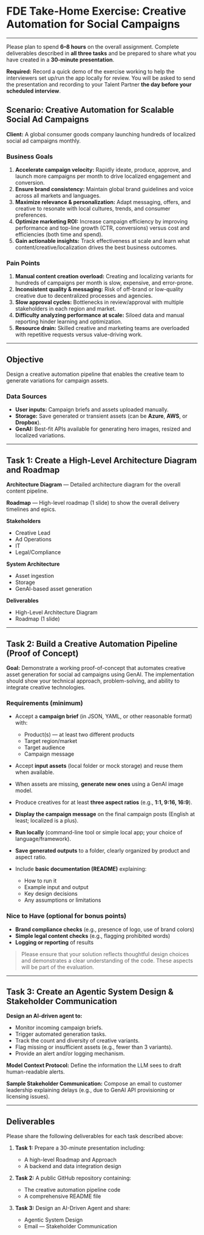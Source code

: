 # FDE Take-Home Exercise: Creative Automation for Social Campaigns

---

Please plan to spend **6–8 hours** on the overall assignment. Complete deliverables described in **all three tasks** and be prepared to share what you have created in a **30-minute presentation**.

**Required:** Record a quick demo of the exercise working to help the interviewers set up/run the app locally for review. You will be asked to send the presentation and recording to your Talent Partner **the day before your scheduled interview**.

## Scenario: Creative Automation for Scalable Social Ad Campaigns

**Client:** A global consumer goods company launching hundreds of localized social ad campaigns monthly.

### Business Goals

1. **Accelerate campaign velocity:** Rapidly ideate, produce, approve, and launch more campaigns per month to drive localized engagement and conversion.
2. **Ensure brand consistency:** Maintain global brand guidelines and voice across all markets and languages.
3. **Maximize relevance & personalization:** Adapt messaging, offers, and creative to resonate with local cultures, trends, and consumer preferences.
4. **Optimize marketing ROI:** Increase campaign efficiency by improving performance and top-line growth (CTR, conversions) versus cost and efficiencies (both time and spend).
5. **Gain actionable insights:** Track effectiveness at scale and learn what content/creative/localization drives the best business outcomes.

### Pain Points

1. **Manual content creation overload:** Creating and localizing variants for hundreds of campaigns per month is slow, expensive, and error-prone.
2. **Inconsistent quality & messaging:** Risk of off-brand or low-quality creative due to decentralized processes and agencies.
3. **Slow approval cycles:** Bottlenecks in review/approval with multiple stakeholders in each region and market.
4. **Difficulty analyzing performance at scale:** Siloed data and manual reporting hinder learning and optimization.
5. **Resource drain:** Skilled creative and marketing teams are overloaded with repetitive requests versus value-driving work.

---

## Objective

Design a creative automation pipeline that enables the creative team to generate variations for campaign assets.

### Data Sources

* **User inputs:** Campaign briefs and assets uploaded manually.
* **Storage:** Save generated or transient assets (can be **Azure**, **AWS**, or **Dropbox**).
* **GenAI:** Best-fit APIs available for generating hero images, resized and localized variations.

---

## Task 1: Create a High-Level Architecture Diagram and Roadmap

**Architecture Diagram** — Detailed architecture diagram for the overall content pipeline.

**Roadmap** — High-level roadmap (1 slide) to show the overall delivery timelines and epics.

**Stakeholders**

* Creative Lead
* Ad Operations
* IT
* Legal/Compliance

**System Architecture**

* Asset ingestion
* Storage
* GenAI-based asset generation

**Deliverables**

* High-Level Architecture Diagram
* Roadmap (1 slide)

---

## Task 2: Build a Creative Automation Pipeline (Proof of Concept)

**Goal:** Demonstrate a working proof-of-concept that automates creative asset generation for social ad campaigns using GenAI. The implementation should show your technical approach, problem-solving, and ability to integrate creative technologies.

### Requirements (minimum)

* Accept a **campaign brief** (in JSON, YAML, or other reasonable format) with:

  * Product(s) — at least two different products
  * Target region/market
  * Target audience
  * Campaign message
* Accept **input assets** (local folder or mock storage) and reuse them when available.
* When assets are missing, **generate new ones** using a GenAI image model.
* Produce creatives for at least **three aspect ratios** (e.g., **1:1, 9:16, 16:9**).
* **Display the campaign message** on the final campaign posts (English at least; localized is a plus).
* **Run locally** (command-line tool or simple local app; your choice of language/framework).
* **Save generated outputs** to a folder, clearly organized by product and aspect ratio.
* Include **basic documentation (README)** explaining:

  * How to run it
  * Example input and output
  * Key design decisions
  * Any assumptions or limitations

### Nice to Have (optional for bonus points)

* **Brand compliance checks** (e.g., presence of logo, use of brand colors)
* **Simple legal content checks** (e.g., flagging prohibited words)
* **Logging or reporting** of results

> Please ensure that your solution reflects thoughtful design choices and demonstrates a clear understanding of the code. These aspects will be part of the evaluation.

---

## Task 3: Create an Agentic System Design & Stakeholder Communication

**Design an AI-driven agent to:**

* Monitor incoming campaign briefs.
* Trigger automated generation tasks.
* Track the count and diversity of creative variants.
* Flag missing or insufficient assets (e.g., fewer than 3 variants).
* Provide an alert and/or logging mechanism.

**Model Context Protocol:** Define the information the LLM sees to draft human-readable alerts.

**Sample Stakeholder Communication:** Compose an email to customer leadership explaining delays (e.g., due to GenAI API provisioning or licensing issues).

---

## Deliverables

Please share the following deliverables for each task described above:

1. **Task 1:** Prepare a 30-minute presentation including:

   * A high-level Roadmap and Approach
   * A backend and data integration design
2. **Task 2:** A public GitHub repository containing:

   * The creative automation pipeline code
   * A comprehensive README file
3. **Task 3:** Design an AI-Driven Agent and share:

   * Agentic System Design
   * Email — Stakeholder Communication
